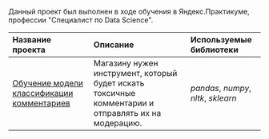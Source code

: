 Данный проект был выполнен в ходе обучения в Яндекс.Практикуме, профессии "Специалист по Data Science".

| Название проекта | Описание | Используемые библиотеки | 
| :---------------------- | :---------------------- | :---------------------- |
| [Обучение модели классификации комментариев](final_project.ipynb) | Магазину нужен инструмент, который будет искать токсичные комментарии и отправлять их на модерацию.| *pandas*, *numpy*, *nltk*, *sklearn*|
